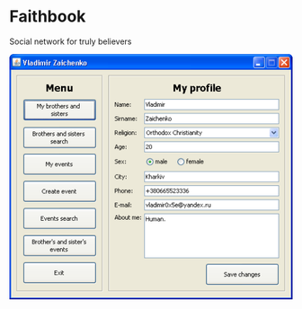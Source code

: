 # Faithbook
Social network for truly believers

![img](https://github.com/VladimirVladimirovich/Faithbook/blob/master/img/fb.png)

